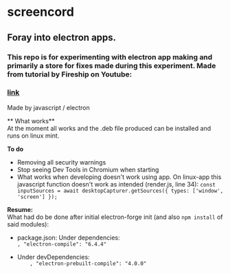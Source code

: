 # screencord
## Foray into electron apps.
### This repo is for experimenting with electron app making and primarily a store for fixes made during this experiment. Made from tutorial by Fireship on Youtube:
### [link](https://www.youtube.com/watch?v=3yqDxhR2XxE)  

Made by javascript / electron  

** What works**  
At the moment all works and the .deb file produced can be installed and runs on linux mint.  

**To do**  

 * Removing all security warnings  
 * Stop seeing Dev Tools in Chromium when starting  
 * What works when developing doesn't work using app. On linux-app this javascript function doesn't work as intended (render.js, line 34):
 `const inputSources = await desktopCapturer.getSources({
    types: ['window', 'screen']
  });`  
 
  



**Resume:**  
What had do be done after initial electron-forge init (and also `npm install` of said modules):  

 * package.json:
 Under dependencies:  
`,
    "electron-compile": "6.4.4"`

 * Under devDependencies:  
`    ,
    "electron-prebuilt-compile": "4.0.0"`
